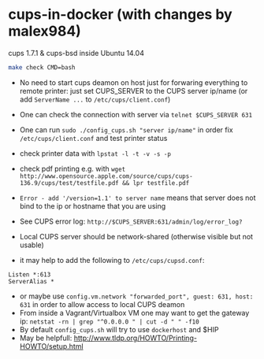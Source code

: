 cups-in-docker (with changes by malex984)
==============

cups 1.7.1 & cups-bsd inside Ubuntu 14.04

```bash
make check CMD=bash
```
* No need to start cups deamon on host just for forwaring everything to remote printer: 
just set CUPS_SERVER to the CUPS server ip/name 
(or add `ServerName ...` to `/etc/cups/client.conf`)

* One can check the connection with server via `telnet $CUPS_SERVER 631`

* One can run `sudo ./config_cups.sh "server ip/name"` in order fix `/etc/cups/client.conf` and test printer status


* check printer data with `lpstat -l -t -v -s -p`
* check pdf printing e.g. with `wget http://www.opensource.apple.com/source/cups/cups-136.9/cups/test/testfile.pdf && lpr testfile.pdf`

* `Error - add '/version=1.1' to server name` means that server does not bind to the ip or hostname that you are using

* See CUPS error log: `http://$CUPS_SERVER:631/admin/log/error_log?`


* Local CUPS server should be network-shared (otherwise visible but not usable)
* it may help to add the following to `/etc/cups/cupsd.conf`:
```
Listen *:613
ServerAlias *
```
* or maybe use `config.vm.network "forwarded_port", guest: 631, host: 631` in order to allow access to local CUPS deamon
* From inside a Vagrant/Virtualbox VM one may want to get the gateway ip: `netstat -rn | grep "^0.0.0.0 " | cut -d " " -f10`
* By default `config_cups.sh` will try to use `dockerhost` and $HIP 
* May be helpfull: http://www.tldp.org/HOWTO/Printing-HOWTO/setup.html
